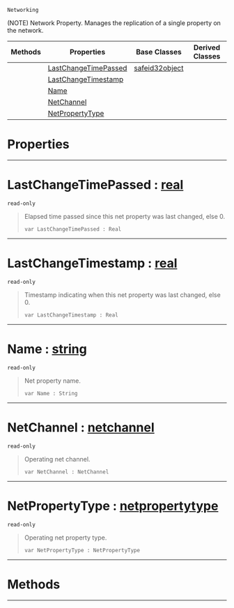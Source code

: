  `Networking`



(NOTE) Network Property. Manages the replication of a single property on the network.

|Methods|Properties|Base Classes|Derived Classes|
|---|---|---|---|
| |[ LastChangeTimePassed](https://github.com/dragonCASTjosh/PlasmaDocs/blob/master/code_reference/class_reference/netproperty.markdown#lastchangetimepassed-zer)|[safeid32object](https://github.com/dragonCASTjosh/PlasmaDocs/blob/master/code_reference/class_reference/safeid32object.markdown)| |
| |[ LastChangeTimestamp](https://github.com/dragonCASTjosh/PlasmaDocs/blob/master/code_reference/class_reference/netproperty.markdown#lastchangetimestamp-plasma)| | |
| |[ Name](https://github.com/dragonCASTjosh/PlasmaDocs/blob/master/code_reference/class_reference/netproperty.markdown#name-plasma-engine-documen)| | |
| |[ NetChannel](https://github.com/dragonCASTjosh/PlasmaDocs/blob/master/code_reference/class_reference/netproperty.markdown#netchannel-plasma-engine-d)| | |
| |[ NetPropertyType](https://github.com/dragonCASTjosh/PlasmaDocs/blob/master/code_reference/class_reference/netproperty.markdown#netpropertytype-plasma-eng)| | |


 #  Properties


---  
 #  LastChangeTimePassed : [real](https://github.com/dragonCASTjosh/PlasmaDocs/blob/master/code_reference/lightning_base_types/real.markdown)

 `read-only`

> Elapsed time passed since this net property was last changed, else 0.
> ``` lang=cpp, name=Lightning
> var LastChangeTimePassed : Real


---  
 #  LastChangeTimestamp : [real](https://github.com/dragonCASTjosh/PlasmaDocs/blob/master/code_reference/lightning_base_types/real.markdown)

 `read-only`

> Timestamp indicating when this net property was last changed, else 0.
> ``` lang=cpp, name=Lightning
> var LastChangeTimestamp : Real


---  
 #  Name : [string](https://github.com/dragonCASTjosh/PlasmaDocs/blob/master/code_reference/lightning_base_types/string.markdown)

 `read-only`

> Net property name.
> ``` lang=cpp, name=Lightning
> var Name : String


---  
 #  NetChannel : [netchannel](https://github.com/dragonCASTjosh/PlasmaDocs/blob/master/code_reference/class_reference/netchannel.markdown)

 `read-only`

> Operating net channel.
> ``` lang=cpp, name=Lightning
> var NetChannel : NetChannel


---  
 #  NetPropertyType : [netpropertytype](https://github.com/dragonCASTjosh/PlasmaDocs/blob/master/code_reference/class_reference/netpropertytype.markdown)

 `read-only`

> Operating net property type.
> ``` lang=cpp, name=Lightning
> var NetPropertyType : NetPropertyType


---  
 #  Methods


---  
 

 